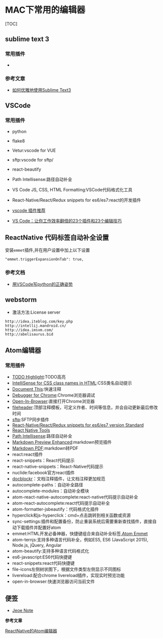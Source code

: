 # MAC下常用的编辑器

[TOC]

## sublime text 3

### 常用插件

- [Sublime-HTMLPrettify]:代码格式化插件

### 参考文章

- [如何优雅地使用Sublime Text3](http://www.jianshu.com/p/3cb5c6f2421c/)



## VSCode

### 常用插件

- python
- flake8
- Vetur:vscode for VUE
- sftp:vscode for sftp/
- react-beautify
- Path Intellisense:路径自动补全
- VS Code JS, CSS, HTML Formatting:VSCode代码格式化工具
- React-Native/React/Redux snippets for es6/es7:react的开发插件

- [vscode 插件推荐](https://segmentfault.com/a/1190000006697219)
- [VS Code：让你工作效率翻倍的23个插件和23个编辑技巧](https://segmentfault.com/a/1190000016692392)


## ReactNative 代码标签自动补全设置

安装`emmet`插件,并在用户设置中加上以下设置

```
"emmet.triggerExpansionOnTab": true,
```

### 参考文档

- [用VSCode写python的正确姿势](http://www.jianshu.com/p/5ee8ae8fcbd5)


## webstorm

- 激活方法:License server

```
http://idea.iteblog.com/key.php
http://intellij.mandroid.cn/
http://idea.imsxm.com/
http://abelisaurus.bid
```

## Atom编辑器

### 常用插件

- [TODO Highlight](https://marketplace.visualstudio.com/items?itemName=wayou.vscode-todo-highlight):TODO高亮 
- [IntelliSense for CSS class names in HTML](https://marketplace.visualstudio.com/items?itemName=Zignd.html-css-class-completion):CSS类名自动提示
- [Document This](https://marketplace.visualstudio.com/items?itemName=joelday.docthis):快速注释
- [Debugger for Chrome](https://marketplace.visualstudio.com/items?itemName=msjsdiag.debugger-for-chrome):Chrome浏览器调试
- [Open-In-Browser](https://marketplace.visualstudio.com/items?itemName=coderfee.open-html-in-browser):直接打开Chrome浏览器
- [fileheader](https://marketplace.visualstudio.com/items?itemName=mikey.vscode-fileheader):顶部注释模板，可定义作者、时间等信息，并会自动更新最后修改时间
- [sftp](https://marketplace.visualstudio.com/items?itemName=liximomo.sftp):SFTP同步插件
- [React-Native/React/Redux snippets for es6/es7 version Standard](https://marketplace.visualstudio.com/items?itemName=EQuimper.react-native-react-redux-snippets-for-es6-es7-version-standard)
- [React Native Tools](https://marketplace.visualstudio.com/items?itemName=vsmobile.vscode-react-native)
- [Path Intellisense](https://marketplace.visualstudio.com/items?itemName=esbenp.prettier-vscode):路径自动补全
- [Markdown Preview Enhanced](https://marketplace.visualstudio.com/items?itemName=shd101wyy.markdown-preview-enhanced):markdown预览插件
- [Markdown PDF](https://marketplace.visualstudio.com/items?itemName=yzane.markdown-pdf):markdown转PDF
- react:react插件
- react-snippets：React代码提示
- react-native-snippets：React-Native代码提示
- nuclide:facebook官方react插件
- [docblockr](https://marketplace.visualstudio.com/items?itemName=jeremyljackson.vs-docblock)：文档注释插件，让文档注释更加规范
- autocomplete-paths：自动补全路径
- autocomplete-modules：自动补全模块
- atom-react-native-autocomplete:react-native代码提示自动补全
- atom-react-autocomplete:react代码提示自动补全
- atom-formatter-jsbeautify：代码格式化插件
- hyperclick和js-hyperclick：cmd+点击跳转到相关函数或资源
- sync-settings:插件和配置备份，防止重装系统后需要重新查找插件，直接自动下载插件并配置好atom
- emmet:HTML开发必备神器，快捷键组合来自动补全标签,[Atom Emmet](http://www.jianshu.com/p/37feda7ada3e)
- atom-ternjs:支持多种语言代码补全，例如ES5, ES6 (JavaScript 2015), Node.js, jQuery, Angular 
- atom-beautify:支持多种语言代码格式化
- es6-javascript:ES6代码快捷键
- react-snippets:react代码快捷键
- file-icons左侧树状图下，根据文件类型左侧显示不同图标
- livereload:配合chrome livereload插件，实现实时预览功能
- open-in-browser:快速浏览器访问当前文件


## 便签

- [Jeoe Note](http://note.jeoe.com/)

**参考文章**

[ReactNative的Atom编辑器](http://www.jianshu.com/p/5d772d2c6f5e)
